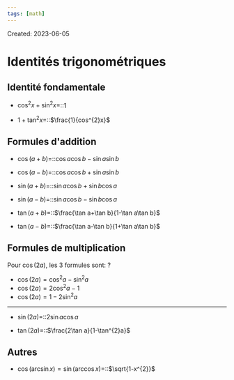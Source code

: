 ```yaml
---
tags: [math] 
---
```

Created: 2023-06-05

# Identités trigonométriques
## Identité fondamentale
- $\cos^{2}x+\sin^{2}x=$::$1$
<!--SR:!2025-01-24,362,250-->
- $1+\tan^{2}x=$::$\frac{1}{cos^{2}x}$
<!--SR:!2024-06-19,132,230-->
## Formules d'addition
- $\cos(a+b)=$::$\cos a\cos b-\sin a\sin b$
<!--SR:!2024-10-14,299,250-->
- $\cos(a-b)=$::$\cos a\cos b+\sin a\sin b$
<!--SR:!2024-04-01,40,190-->
- $\sin(a+b)=$::$\sin a\cos b+\sin b\cos a$
<!--SR:!2024-07-21,144,230-->
- $\sin(a-b)=$::$\sin a\cos b-\sin b\cos a$
<!--SR:!2024-04-15,73,230-->
- $\tan(a+b)=$::$\frac{\tan a+\tan b}{1-\tan a\tan b}$
<!--SR:!2024-04-03,174,230-->
- $\tan(a-b)=$::$\frac{\tan a-\tan b}{1+\tan a\tan b}$
<!--SR:!2024-03-08,169,250-->
## Formules de multiplication
Pour $\cos(2a)$, les 3 formules sont:
?
- $\cos(2a)=\cos^{2}a-\sin^{2}a$
- $\cos(2a)=2\cos^{2}a-1$
- $\cos(2a)=1-2\sin^{2}a$
<!--SR:!2024-03-09,32,244-->

---
- $\sin(2a)=$::$2\sin a\cos a$
<!--SR:!2024-03-11,33,244-->
- $\tan(2a)=$::$\frac{2\tan a}{1-\tan^{2}a}$
<!--SR:!2024-03-10,32,244-->

## Autres
- $\cos(\arcsin x)=\sin(\arccos x)=$::$\sqrt{1-x^{2}}$
<!--SR:!2024-05-01,60,244-->
